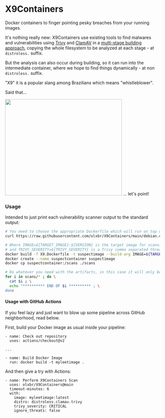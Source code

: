 # X9Containers
Docker containers to finger pointing pesky breaches from your running images.

It's nothing really new: X9Containers use existing tools to find malwares and vulnerabilities using [Trivy](https://github.com/aquasecurity/trivy) and [ClamAV](https://github.com/Cisco-Talos/clamav) in a [multi-stage building approach](https://docs.docker.com/develop/develop-images/multistage-build/), copying the whole filesystem to be analyzed at each stage - at `distroless.` suffix.

But the analysis can also occur during building, so it can run into the intermediate container, where we hope to find things dynamically - at non `distroless.` suffix.

"X9" it is a popular slang among Brazilians which means "whistleblower".

Said that...

<img src="./point.png" width="380" height="313"> ... let's point!

### Usage

Intended to just print each vulnerability scanner output to the standard output:

```sh
# You need to choose the appropriate Dockerfile which will run on top of the target image container
curl https://raw.githubusercontent.com/olxbr/X9Containers/main/debian.clamav.trivy.X9.Dockerfile --output X9.Dockerfile

# Where IMAGE=${TARGET_IMAGE}:${VERSION} is the target image for scanning
# and TRIVY_SEVERITY=${TRIVY_SEVERITY} is a Trivy comma separated threat levels to consider
docker build -f X9.Dockerfile -t suspectimage --build-arg IMAGE=${TARGET_IMAGE}:${VERSION} --build-arg TRIVY_SEVERITY=${TRIVY_SEVERITY} --quiet .
docker create --name suspectcontainer suspectimage
docker cp suspectcontainer:/scans ./scans

# Do whatever you need with the artifacts, in this case it will only be printed in console:
for i in scans/* ; do \
  cat $i ; \
  echo "********** END OF $i ********** ; \
done
```

#### Usage with GitHub Actions

If you feel lazy and just want to blow up some pipeline across GitHub neighborhood, read below.

First, build your Docker image as usual inside your pipeline:
```
- name: Check out repository
  uses: actions/checkout@v2

...

- name: Build Docker Image
  run: docker build -t myleetimage .
```

And then give a try with Actions:
```
- name: Perform X9Containers Scan
  uses: olxbr/X9Containers@main
  timeout-minutes: 6
  with:
    image: myleetimage:latest
    distro: distroless.clamav.trivy
    trivy_severity: CRITICAL
    ignore_threats: false
```
